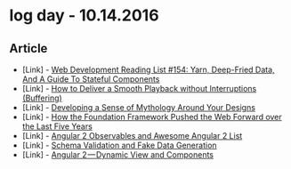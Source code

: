 # log day - 10.14.2016

## Article

- \[Link\] - [Web Development Reading List #154: Yarn, Deep-Fried Data, And A Guide To Stateful Components](https://www.smashingmagazine.com/2016/10/web-development-reading-list-154/)
- \[Link\] - [How to Deliver a Smooth Playback without Interruptions (Buffering)](https://davidwalsh.name/cloudinary-video)
- \[Link\] - [Developing a Sense of Mythology Around Your Designs](https://speckyboy.com/developing-mythology-designs/)
- \[Link\] - [How the Foundation Framework Pushed the Web Forward over the Last Five Years](https://speckyboy.com/foundation-framework-pushed-web-forward-last-five-years/)
- \[Link\] - [Angular 2 Observables and Awesome Angular 2 List](https://medium.com/nerdlog/angular-2-observables-and-awesome-angular-2-list-b999de7de990#.c2vvxv6ka)
- \[Link\] - [Schema Validation and Fake Data Generation](https://medium.com/nerdlog/schema-validation-and-fake-data-generation-9f4f0d2895ea#.6yjnac31g)
- \[Link\] - [Angular 2 — Dynamic View and Components](https://medium.com/nerdlog/angular-2-dynamic-view-and-components-330205fa6896#.4veyujfb7)


